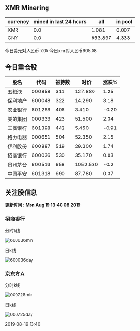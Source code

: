 ## XMR Minering

|currency|mined in last 24 hours|all|in pool|
|---|---|---|---|
|XMR|0.0|1.081|0.007|
|CNY|0.0|653.897|4.333|

今日美元对人民币 7.05	今日xmr对人民币605.08


## 今日重仓股 

|股名|代码|被持数|时价|涨跌%|
|---|---|---|---|---|
|五粮液|000858|311|127.880|1.25|
|保利地产|600048|322|14.290|3.18|
|农业银行|601288|406|3.410|-0.29|
|美的集团|000333|423|51.500|2.34|
|工商银行|601398|442|5.450|-0.91|
|格力电器|000651|504|52.350|2.15|
|伊利股份|600887|519|29.200|1.74|
|招商银行|600036|530|35.170|0.03|
|贵州茅台|600519|658|1052.530|-0.2|
|中国平安|601318|690|87.780|0.37|

## 关注股信息
**更新时间 : Mon Aug 19 13:40:08 2019**
### 招商银行 
分时k线

![600036min](http://image.sinajs.cn/newchart/min/n/sh600036.gif)

日k线

![600036day](http://image.sinajs.cn/newchart/daily/n/sh600036.gif)

### 京东方Ａ 
分时k线

![000725min](http://image.sinajs.cn/newchart/min/n/sz000725.gif)

日k线

![000725day](http://image.sinajs.cn/newchart/daily/n/sz000725.gif)

2019-08-19 13:40